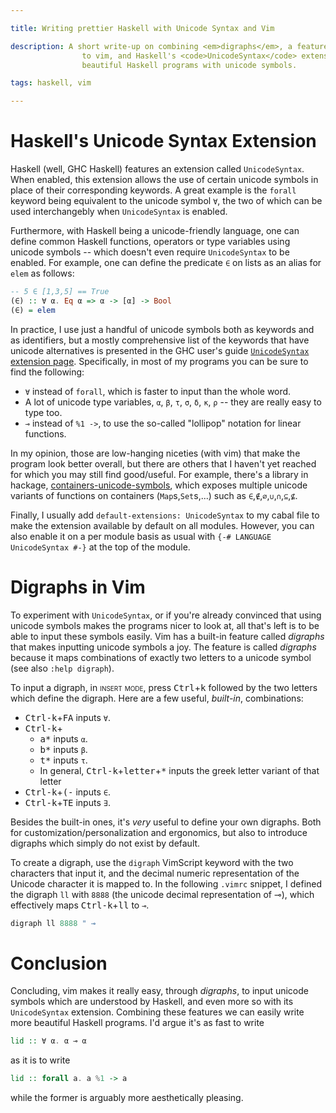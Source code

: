 ```yaml
---

title: Writing prettier Haskell with Unicode Syntax and Vim

description: A short write-up on combining <em>digraphs</em>, a feature built-in
                to vim, and Haskell's <code>UnicodeSyntax</code> extension, to easily write
                beautiful Haskell programs with unicode symbols.

tags: haskell, vim

---
```


# Haskell's Unicode Syntax Extension

Haskell (well, GHC Haskell) features an extension called `UnicodeSyntax`. When
enabled, this extension allows the use of certain unicode symbols in place of
their corresponding keywords. A great example is the `forall` keyword being
equivalent to the unicode symbol `∀`, the two of which can be used
interchangebly when `UnicodeSyntax` is enabled.

Furthermore, with Haskell being a unicode-friendly language, one can define
common Haskell functions, operators or type variables using unicode symbols --
which doesn't even require `UnicodeSyntax` to be enabled. For example, one can
define the predicate `∈` on lists as an alias for `elem` as follows:
```haskell
-- 5 ∈ [1,3,5] == True
(∈) :: ∀ α. Eq α => α -> [α] -> Bool
(∈) = elem
```
In practice, I use just a handful of unicode symbols both as keywords and as
identifiers, but a mostly comprehensive list of the keywords that have unicode
alternatives is presented in the GHC user's guide [`UnicodeSyntax` extension
page](https://ghc.gitlab.haskell.org/ghc/doc/users_guide/exts/unicode_syntax.html).
Specifically, in most of my programs you can be sure to find the following:

- `∀` instead of `forall`, which is faster to input than the whole word.
- A lot of unicode type variables, `α`, `β`, `τ`, `σ`, `δ`, `κ`, `ρ` -- they are
    really easy to type too.
- `⊸` instead of `%1 ->`, to use the so-called "lollipop" notation for linear
    functions.
<!-- , which is read "lollipop" rather than "what the h★ll" -->

In my opinion, those are low-hanging niceties (with vim) that make the program
look better overall, but there are others that I haven't yet reached for
which you may still find good/useful. For example, there's a library in
hackage, [containers-unicode-symbols](https://hackage.haskell.org/package/containers-unicode-symbols),
which exposes multiple unicode variants of functions on containers
(`Map`s,`Set`s,...) such as `∈`,`∉`,`∅`,`∪`,`∩`,`⊆`,`⊈`.

Finally, I usually add `default-extensions: UnicodeSyntax` to my cabal
file to make the extension available by default on all modules. However, you can
also enable it on a per module basis as usual with `{-# LANGUAGE UnicodeSyntax
#-}` at the top of the module.

# Digraphs in Vim

To experiment with `UnicodeSyntax`, or if you're already convinced that using
unicode symbols makes the programs nicer to look at, all that's left is to be
able to input these symbols easily.
Vim has a built-in feature called *digraphs* that makes inputting unicode
symbols a joy. The feature is called *digraphs* because it maps combinations of
exactly two letters to a unicode symbol (see also `:help digraph`).

To input a digraph, in <span class="smallcaps">insert mode</span>, press
<kbd>Ctrl</kbd>+<kbd>k</kbd> followed by the two letters which define the digraph.
Here are a few useful, *built-in*, combinations:

- <kbd>Ctrl-k</kbd>+<kbd>FA</kbd> inputs `∀`.
- <kbd>Ctrl-k</kbd>+
    - <kbd>a*</kbd> inputs `α`.
    - <kbd>b*</kbd> inputs `β`.
    - <kbd>t*</kbd> inputs `τ`.
    - In general, <kbd>Ctrl-k</kbd>+<kbd>letter</kbd>+<kbd>*</kbd> inputs the greek letter variant
        of that letter
- <kbd>Ctrl-k</kbd>+<kbd>(-</kbd> inputs `∈`.
- <kbd>Ctrl-k</kbd>+<kbd>TE</kbd> inputs `∃`.

<!-- ## Custom Digraphs -->

Besides the built-in ones, it's *very* useful to define your own digraphs. Both
for customization/personalization and ergonomics, but also to introduce digraphs
which simply do not exist by default.

To create a digraph, use the `digraph` VimScript keyword with the two characters
that input it, and the decimal numeric representation of the Unicode character
it is mapped to. In the following `.vimrc` snippet, I defined the digraph `ll`
with `8888` (the unicode decimal representation of ⊸), which effectively maps
<kbd>Ctrl-k</kbd>+<kbd>ll</kbd> to `⊸`.
```haskell
digraph ll 8888 " ⊸
```

# Conclusion

Concluding, vim makes it really easy, through *digraphs*, to input unicode
symbols which are understood by Haskell, and even more so with its
`UnicodeSyntax` extension. Combining these features we can easily write more beautiful
Haskell programs. I'd argue it's as fast to write
```haskell
lid :: ∀ α. α ⊸ α
```
as it is to write
```haskell
lid :: forall a. a %1 -> a
```
while the former is arguably more aesthetically pleasing.


